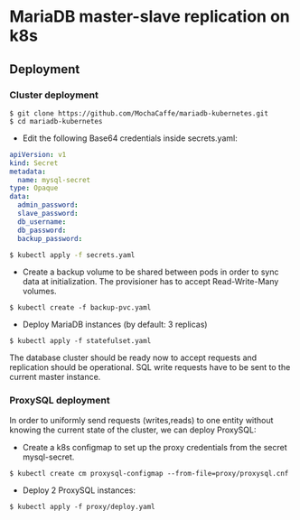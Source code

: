 # MariaDB master-slave replication on k8s


## Deployment
### Cluster deployment
```
$ git clone https://github.com/MochaCaffe/mariadb-kubernetes.git
$ cd mariadb-kubernetes
```
- Edit the following Base64 credentials inside secrets.yaml:
``` yaml
apiVersion: v1
kind: Secret
metadata:
  name: mysql-secret
type: Opaque
data:
  admin_password: 
  slave_password: 
  db_username: 
  db_password:
  backup_password:
```
``` bash
$ kubectl apply -f secrets.yaml
```
- Create a backup volume to be shared between pods in order to sync data at initialization. The provisioner has to accept Read-Write-Many volumes.
```
$ kubectl create -f backup-pvc.yaml
```
- Deploy MariaDB instances (by default: 3 replicas)
```
$ kubectl apply -f statefulset.yaml
```
The database cluster should be ready now to accept requests and replication should be operational. SQL write requests have to be sent to the current master instance.
### ProxySQL deployment
In order to uniformly send requests (writes,reads) to one entity without knowing the current state of the cluster, we can deploy ProxySQL:
- Create a k8s configmap to set up the proxy credentials from the secret mysql-secret. 
```
$ kubectl create cm proxysql-configmap --from-file=proxy/proxysql.cnf
```
- Deploy 2 ProxySQL instances:
```
$ kubectl apply -f proxy/deploy.yaml
```

